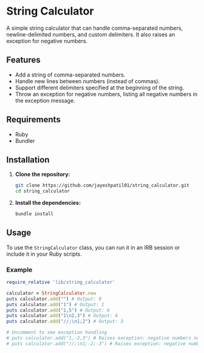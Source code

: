 # String Calculator

A simple string calculator that can handle comma-separated numbers, newline-delimited numbers, and custom delimiters. It also raises an exception for negative numbers.

## Features

- Add a string of comma-separated numbers.
- Handle new lines between numbers (instead of commas).
- Support different delimiters specified at the beginning of the string.
- Throw an exception for negative numbers, listing all negative numbers in the exception message.

## Requirements

- Ruby
- Bundler

## Installation

1. **Clone the repository:**

    ```sh
    git clone https://github.com/jayeshpatil01/string_calculator.git
    cd string_calculator
    ```

2. **Install the dependencies:**

    ```sh
    bundle install
    ```

## Usage

To use the `StringCalculator` class, you can run it in an IRB session or include it in your Ruby scripts.

### Example

```ruby
require_relative 'lib/string_calculator'

calculator = StringCalculator.new
puts calculator.add("") # Output: 0
puts calculator.add("1") # Output: 1
puts calculator.add("1,5") # Output: 6
puts calculator.add("1\n2,3") # Output: 6
puts calculator.add("//;\n1;2") # Output: 3

# Uncomment to see exception handling
# puts calculator.add("1,-2,3") # Raises exception: negative numbers not allowed: -2
# puts calculator.add("//;\n1;-2;-3") # Raises exception: negative numbers not allowed: -2, -3
